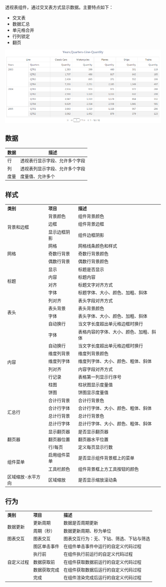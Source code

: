 透视表组件，通过交叉表方式显示数据。主要特点如下：

- 交叉表
- 数据汇总
- 单元格合并
- 行列锁定
- 翻页

![image-20191121151953297](../../../../images/image-20191121151953297.png)

## 数据

| 数据 | 描述                           |
| ---- | ------------------------------ |
| 行   | 透视表行显示字段、允许多个字段 |
| 列   | 透视表列显示字段、允许多个字段 |
| 度量 | 度量值、允许多个               |

## 样式

<table>
<tr>
    <td><b>类别</b></td>
    <td><b>项目</b></td>
    <td><b>描述</b></td>
</tr><tr>
    <td rowspan="3"> 背景和边框</td>
    <td>背景颜色</td>
    <td>组件背景颜色</td>
</tr><tr>
    <td>边框</td>
    <td>组件背景边框</td>
</tr><tr>
    <td>显示边框阴影</td>
    <td>组件边框阴影</td>
</tr><tr>
    <td rowspan="3"> 网格</td>
    <td>网格</td>
    <td>网格线条颜色和样式</td>
</tr><tr>
    <td>奇数行背景</td>
    <td>奇数行背景颜色</td>
</tr><tr>
    <td>偶数行背景</td>
    <td>偶数行背景颜色</td>
</tr><tr>
    <td rowspan="4">标题</td>
    <td>显示</td>
    <td>标题是否显示</td>
</tr><tr>
    <td>内容</td>
    <td>标题内容</td>
</tr><tr>
    <td>对齐</td>
    <td>标题文字对齐方式</td>
</tr><tr>
    <td>字体</td>
    <td>标题字体、大小、颜色、加粗、斜体</td>
</tr><tr>
    <td rowspan="4">表头</td>
    <td>列对齐</td>
    <td>表头字段对齐方式</td>
</tr><tr>
    <td>表头背景</td>
    <td>表头背景颜色</td>
</tr><tr>
    <td>字体</td>
    <td>表头字体、大小、颜色、加粗、斜体</td>
</tr><tr>
    <td>自动换行</td>
    <td>当文字长度超出单元格边框时换行</td>    
</tr><tr>
    <td rowspan="8">内容</td>
    <td>字体</td>
    <td>表格内容的字体、大小、颜色、加粗、斜体</td>
</tr><tr>
    <td>自动换行</td>
    <td>当文字长度超出单元格边框时换行</td>
</tr><tr>
    <td>维度列背景</td>
    <td>维度列背景颜色</td>
</tr><tr>
    <td>维度列字体</td>
    <td>维度列字体、大小、颜色、粗体、斜体</td>
</tr><tr>
    <td>列对齐</td>
    <td>内容字段对齐方式</td>
</tr><tr>
    <td>行记录</td>
    <td>表格第一列显示行序号</td>
</tr><tr>
    <td>柱图</td>
    <td>柱状图显示度量值</td>
</tr><tr>
    <td>饼图</td>
    <td>饼图显示度量值</td>
</tr><tr>    
    <td rowspan="4">汇总行</td>
    <td>合计行背景</td>
    <td>合计行背景色</td>
</tr><tr>
    <td>合计行字体</td>
    <td>合计行字体、大小、颜色、粗体、斜体</td>
</tr><tr>
    <td>总计行背景</td>
    <td>总计行背景色</td>
</tr><tr>
    <td>总计行字体</td>
    <td>总计行字体、大小、颜色、粗体、斜体</td>
</tr><tr>
    <td rowspan="3">翻页器</td>
    <td>显示翻页器</td>
    <td>是否显示翻页器</td>
</tr><tr>
    <td>翻页器位置</td>
    <td>翻页器水平位置</td>
</tr><tr>
    <td>行/每页</td>
    <td>定义每页显示行数</td>
</tr><tr>
    <td rowspan="2">组件菜单</td>
    <td>启用组件菜单</td>
    <td>是否显示组件背景框上的菜单</td>
</tr><tr>
    <td>工具栏颜色</td>
    <td>组件背景框上方工具按钮的颜色</td>
</tr><tr>
    <td>区域缩放-水平方向</td>
    <td>区域缩放</td>
    <td>是否显示缩放滚动条</td>
</tr>
</table>

## 行为
<table>
<tr>
    <td><b>类别</b></td>
    <td><b>项目</b></td>
    <td><b>描述</b></td>
</tr><tr>
    <td rowspan="2"> 数据更新</td>
    <td>更新周期</td>
    <td>数据是否周期更新</td>
</tr><tr>
    <td>周期（秒）</td>
    <td>数据更新周期、秒为单位</td>
</tr> <tr>
    <td>图表交互</td>
    <td>图表交互</td>
    <td>图表交互行为：无、下钻、筛选、下钻与筛选</td>
</tr> <tr>
    <td rowspan="5"> 自定义过程</td>
    <td>图区单击事件</td>
    <td>在组件单击事件中运行的自定义代码过程</td>
</tr><tr>
    <td>执行前</td>
    <td>在组件执行前运行的自定义代码过程</td>
</tr> <tr>
    <td>数据获取前</td>
    <td>在组件获取数据前运行的自定义代码过程</td>
</tr> <tr>
    <td>数据获取完成</td>
    <td>在组件获取数据后运行的自定义代码过程</td>
</tr> <tr>
    <td>完成</td>
    <td>在组件渲染完成后运行的自定义代码过程</td>
</tr> 
</table> 

